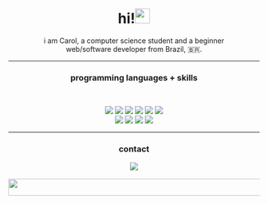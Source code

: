 <h1 align="center">hi!<img src="https://i.giphy.com/gUNA7QH4AeLde.webp" height="30"/></h1>

<p align="center">i am Carol, a computer science student and a beginner </br> web/software developer from Brazil, 🇧🇷.</p>

***

### <p align="center">programming languages + skills</p>
</br>
<p align="center">
<img src="https://img.shields.io/badge/Javascript-grey?logo=javascript&logoColor=f5f5f5"/>

<img src="https://img.shields.io/badge/React-grey?logo=react&logoColor=f5f5f5"/>

<img src="https://img.shields.io/badge/Python-grey?logo=python&logoColor=f5f5f5"/>

<img src="https://img.shields.io/badge/PhP-grey?logo=php&logoColor=f5f5f5"/>

<img src="https://img.shields.io/badge/PostgreSQL-grey?logo=postgresql&logoColor=f5f5f5"/>

<img src="https://img.shields.io/badge/Git-grey?logo=git&logoColor=f5f5f5"/>

</br>

<img src="https://img.shields.io/badge/Github-grey?logo=github&logoColor=f5f5f5"/>

<img src="https://img.shields.io/badge/WordPress-grey?logo=wordpress&logoColor=f5f5f5"/>

<img src="https://img.shields.io/badge/HTML-grey?logo=html&logoColor=f5f5f5"/>

<img src="https://img.shields.io/badge/Bootstrap-grey?logo=bootstrap&logoColor=f5f5f5"/>
</p>

***

### <p align="center">contact</p>

<p align="center">
<a href="https://www.linkedin.com/in/ana-caroline-vieira-526374274/"><img src="https://img.shields.io/badge/LinkedIn-grey?logo=linkedin&logoColor=f5f5f5"/></a>

</br>
</br>

<img src="https://user-images.githubusercontent.com/74038190/212284158-e840e285-664b-44d7-b79b-e264b5e54825.gif" height="34" width="1000"/>

</p>

